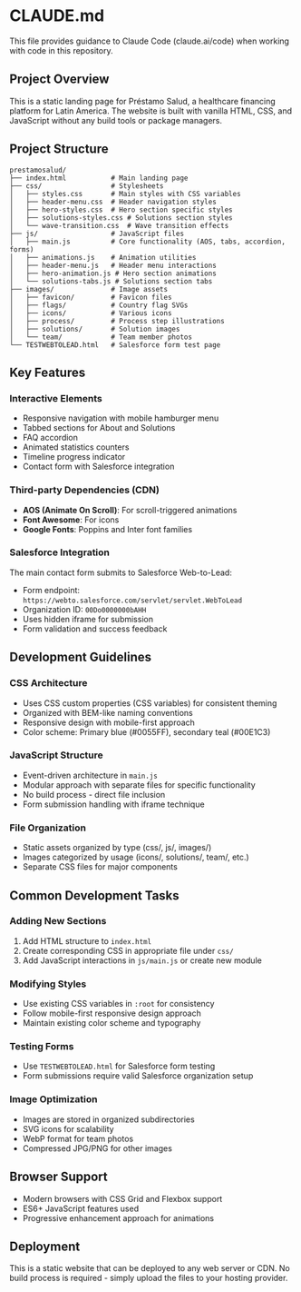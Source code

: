 # CLAUDE.md

This file provides guidance to Claude Code (claude.ai/code) when working with code in this repository.

## Project Overview

This is a static landing page for Préstamo Salud, a healthcare financing platform for Latin America. The website is built with vanilla HTML, CSS, and JavaScript without any build tools or package managers.

## Project Structure

```
prestamosalud/
├── index.html           # Main landing page
├── css/                 # Stylesheets
│   ├── styles.css       # Main styles with CSS variables
│   ├── header-menu.css  # Header navigation styles
│   ├── hero-styles.css  # Hero section specific styles
│   ├── solutions-styles.css # Solutions section styles
│   └── wave-transition.css  # Wave transition effects
├── js/                  # JavaScript files
│   ├── main.js          # Core functionality (AOS, tabs, accordion, forms)
│   ├── animations.js    # Animation utilities
│   ├── header-menu.js   # Header menu interactions
│   ├── hero-animation.js # Hero section animations
│   └── solutions-tabs.js # Solutions section tabs
├── images/              # Image assets
│   ├── favicon/         # Favicon files
│   ├── flags/           # Country flag SVGs
│   ├── icons/           # Various icons
│   ├── process/         # Process step illustrations
│   ├── solutions/       # Solution images
│   └── team/            # Team member photos
└── TESTWEBTOLEAD.html   # Salesforce form test page
```

## Key Features

### Interactive Elements
- Responsive navigation with mobile hamburger menu
- Tabbed sections for About and Solutions
- FAQ accordion
- Animated statistics counters
- Timeline progress indicator
- Contact form with Salesforce integration

### Third-party Dependencies (CDN)
- **AOS (Animate On Scroll)**: For scroll-triggered animations
- **Font Awesome**: For icons
- **Google Fonts**: Poppins and Inter font families

### Salesforce Integration
The main contact form submits to Salesforce Web-to-Lead:
- Form endpoint: `https://webto.salesforce.com/servlet/servlet.WebToLead`
- Organization ID: `00Do0000000bAHH`
- Uses hidden iframe for submission
- Form validation and success feedback

## Development Guidelines

### CSS Architecture
- Uses CSS custom properties (CSS variables) for consistent theming
- Organized with BEM-like naming conventions
- Responsive design with mobile-first approach
- Color scheme: Primary blue (#0055FF), secondary teal (#00E1C3)

### JavaScript Structure
- Event-driven architecture in `main.js`
- Modular approach with separate files for specific functionality
- No build process - direct file inclusion
- Form submission handling with iframe technique

### File Organization
- Static assets organized by type (css/, js/, images/)
- Images categorized by usage (icons/, solutions/, team/, etc.)
- Separate CSS files for major components

## Common Development Tasks

### Adding New Sections
1. Add HTML structure to `index.html`
2. Create corresponding CSS in appropriate file under `css/`
3. Add JavaScript interactions in `js/main.js` or create new module

### Modifying Styles
- Use existing CSS variables in `:root` for consistency
- Follow mobile-first responsive design approach
- Maintain existing color scheme and typography

### Testing Forms
- Use `TESTWEBTOLEAD.html` for Salesforce form testing
- Form submissions require valid Salesforce organization setup

### Image Optimization
- Images are stored in organized subdirectories
- SVG icons for scalability
- WebP format for team photos
- Compressed JPG/PNG for other images

## Browser Support
- Modern browsers with CSS Grid and Flexbox support
- ES6+ JavaScript features used
- Progressive enhancement approach for animations

## Deployment
This is a static website that can be deployed to any web server or CDN. No build process is required - simply upload the files to your hosting provider.